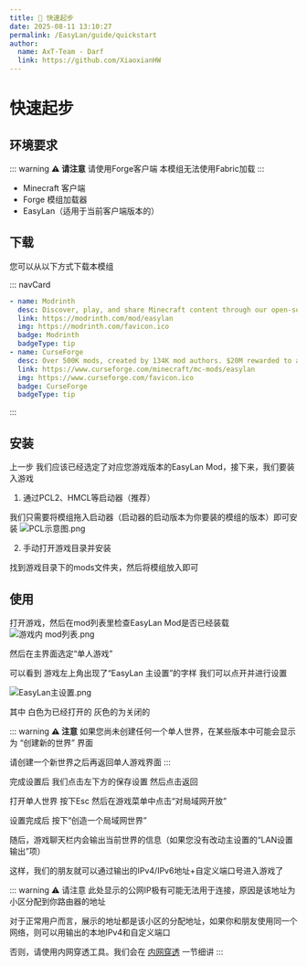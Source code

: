 ```yaml
---
title: 🚀 快速起步
date: 2025-08-11 13:10:27
permalink: /EasyLan/guide/quickstart
author:
  name: AxT-Team - Darf
  link: https://github.com/XiaoxianHW
---
```

# 快速起步

## 环境要求
::: warning **⚠️ 请注意**
请使用Forge客户端 本模组无法使用Fabric加载
:::

- Minecraft 客户端
- Forge 模组加载器
- EasyLan（适用于当前客户端版本的）

## 下载
您可以从以下方式下载本模组

::: navCard
```yaml
- name: Modrinth
  desc: Discover, play, and share Minecraft content through our open-source platform built for the community.
  link: https://modrinth.com/mod/easylan
  img: https://modrinth.com/favicon.ico
  badge: Modrinth
  badgeType: tip
- name: CurseForge
  desc: Over 500K mods, created by 134K mod authors. $20M rewarded to authors on CurseForge
  link: https://www.curseforge.com/minecraft/mc-mods/easylan
  img: https://www.curseforge.com/favicon.ico
  badge: CurseForge
  badgeType: tip
```
:::

## 安装
上一步 我们应该已经选定了对应您游戏版本的EasyLan Mod，接下来，我们要装入游戏

1. 通过PCL2、HMCL等启动器（推荐）

我们只需要将模组拖入启动器（启动器的启动版本为你要装的模组的版本）即可安装
![PCL示意图.png](https://youke1.picui.cn/s1/2025/08/07/6893f4295cf4c.png)

2. 手动打开游戏目录并安装

找到游戏目录下的mods文件夹，然后将模组放入即可

## 使用
打开游戏，然后在mod列表里检查EasyLan Mod是否已经装载
![游戏内 mod列表.png](https://youke1.picui.cn/s1/2025/08/07/6893f4afdff44.png)

然后在主界面选定“单人游戏”

可以看到 游戏左上角出现了“EasyLan 主设置”的字样 我们可以点开并进行设置

![EasyLan主设置.png](https://youke1.picui.cn/s1/2025/08/07/6893f5060ffd1.png)

其中 白色为已经打开的 灰色的为关闭的

::: warning **⚠️ 注意**
如果您尚未创建任何一个单人世界，在某些版本中可能会显示为 “创建新的世界” 界面

请创建一个新世界之后再返回单人游戏界面
:::

完成设置后 我们点击左下方的保存设置 然后点击返回

打开单人世界 按下Esc 然后在游戏菜单中点击“对局域网开放”

设置完成后 按下“创造一个局域网世界”

随后，游戏聊天栏内会输出当前世界的信息（如果您没有改动主设置的“LAN设置输出”项）

这样，我们的朋友就可以通过输出的IPv4/IPv6地址+自定义端口号进入游戏了

::: warning ⚠️ 请注意
此处显示的公网IP极有可能无法用于连接，原因是该地址为小区分配到你路由器的地址

对于正常用户而言，展示的地址都是该小区的分配地址，如果你和朋友使用同一个网络，则可以用输出的本地IPv4和自定义端口

否则，请使用内网穿透工具。我们会在 [内网穿透](/EasyLan/guide/nat) 一节细讲
:::
